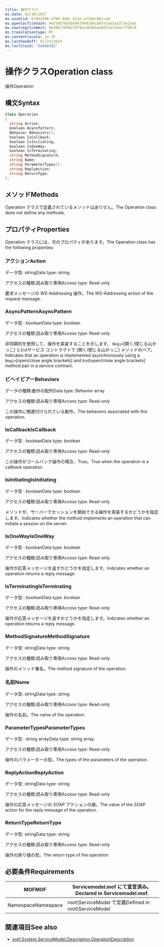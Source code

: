 ```yaml
---
title: 操作クラス
ms.date: 03/30/2017
ms.assetid: b19d1496-ef06-4d0c-b2ae-e728ec00cca0
ms.openlocfilehash: 9453d67854bb8439891661b07e3ab3aa373e23eb
ms.sourcegitcommit: 6b308cf6d627d78ee36dbbae8972a310ac7fd6c8
ms.translationtype: MT
ms.contentlocale: ja-JP
ms.lasthandoff: 01/23/2019
ms.locfileid: "54668302"
---
```

# <a name="operation-class"></a><span data-ttu-id="25036-102">操作クラス</span><span class="sxs-lookup"><span data-stu-id="25036-102">Operation class</span></span>
<span data-ttu-id="25036-103">操作</span><span class="sxs-lookup"><span data-stu-id="25036-103">Operation</span></span>  
  
## <a name="syntax"></a><span data-ttu-id="25036-104">構文</span><span class="sxs-lookup"><span data-stu-id="25036-104">Syntax</span></span>  
  
```csharp
class Operation  
{  
  string Action;  
  boolean AsyncPattern;  
  Behavior Behaviors[];  
  boolean IsCallback;  
  boolean IsInitiating;  
  boolean IsOneWay;  
  boolean IsTerminating;  
  string MethodSignature;  
  string Name;  
  string ParameterTypes[];  
  string ReplyAction;  
  string ReturnType;  
};  
```  
  
## <a name="methods"></a><span data-ttu-id="25036-105">メソッド</span><span class="sxs-lookup"><span data-stu-id="25036-105">Methods</span></span>  
 <span data-ttu-id="25036-106">Operation クラスで定義されているメソッドはありせん。</span><span class="sxs-lookup"><span data-stu-id="25036-106">The Operation class does not define any methods.</span></span>  
  
## <a name="properties"></a><span data-ttu-id="25036-107">プロパティ</span><span class="sxs-lookup"><span data-stu-id="25036-107">Properties</span></span>  
 <span data-ttu-id="25036-108">Operation クラスには、次のプロパティがあります。</span><span class="sxs-lookup"><span data-stu-id="25036-108">The Operation class has the following properties:</span></span>  
  
### <a name="action"></a><span data-ttu-id="25036-109">アクション</span><span class="sxs-lookup"><span data-stu-id="25036-109">Action</span></span>  
 <span data-ttu-id="25036-110">データ型: string</span><span class="sxs-lookup"><span data-stu-id="25036-110">Data type: string</span></span>  
  
 <span data-ttu-id="25036-111">アクセスの種類:読み取り専用</span><span class="sxs-lookup"><span data-stu-id="25036-111">Access type: Read-only</span></span>  
  
 <span data-ttu-id="25036-112">要求メッセージの WS-Addressing 操作。</span><span class="sxs-lookup"><span data-stu-id="25036-112">The WS-Addressing action of the request message.</span></span>  
  
### <a name="asyncpattern"></a><span data-ttu-id="25036-113">AsyncPattern</span><span class="sxs-lookup"><span data-stu-id="25036-113">AsyncPattern</span></span>  
 <span data-ttu-id="25036-114">データ型 : boolean</span><span class="sxs-lookup"><span data-stu-id="25036-114">Data type: boolean</span></span>  
  
 <span data-ttu-id="25036-115">アクセスの種類:読み取り専用</span><span class="sxs-lookup"><span data-stu-id="25036-115">Access type: Read-only</span></span>  
  
 <span data-ttu-id="25036-116">非同期的を使用して、操作を実装することを示します、 `Begin`[開く/閉じる山かっこ] と`End`サービス コントラクトで [開く/閉じる山かっこ] メソッドのペア。</span><span class="sxs-lookup"><span data-stu-id="25036-116">Indicates that an operation is implemented asynchronously using a `Begin`[open/close angle brackets] and `End`[open/close angle brackets] method pair in a service contract.</span></span>  
  
### <a name="behaviors"></a><span data-ttu-id="25036-117">ビヘイビアー</span><span class="sxs-lookup"><span data-stu-id="25036-117">Behaviors</span></span>  
 <span data-ttu-id="25036-118">データの種類:動作の配列</span><span class="sxs-lookup"><span data-stu-id="25036-118">Data type: Behavior array</span></span>  
  
 <span data-ttu-id="25036-119">アクセスの種類:読み取り専用</span><span class="sxs-lookup"><span data-stu-id="25036-119">Access type: Read-only</span></span>  
  
 <span data-ttu-id="25036-120">この操作に関連付けられている動作。</span><span class="sxs-lookup"><span data-stu-id="25036-120">The behaviors associated with this operation.</span></span>  
  
### <a name="iscallback"></a><span data-ttu-id="25036-121">IsCallback</span><span class="sxs-lookup"><span data-stu-id="25036-121">IsCallback</span></span>  
 <span data-ttu-id="25036-122">データ型 : boolean</span><span class="sxs-lookup"><span data-stu-id="25036-122">Data type: boolean</span></span>  
  
 <span data-ttu-id="25036-123">アクセスの種類:読み取り専用</span><span class="sxs-lookup"><span data-stu-id="25036-123">Access type: Read-only</span></span>  
  
 <span data-ttu-id="25036-124">この操作がコールバック操作の場合、True。</span><span class="sxs-lookup"><span data-stu-id="25036-124">True when the operation is a callback operation.</span></span>  
  
### <a name="isinitiating"></a><span data-ttu-id="25036-125">IsInitiating</span><span class="sxs-lookup"><span data-stu-id="25036-125">IsInitiating</span></span>  
 <span data-ttu-id="25036-126">データ型 : boolean</span><span class="sxs-lookup"><span data-stu-id="25036-126">Data type: boolean</span></span>  
  
 <span data-ttu-id="25036-127">アクセスの種類:読み取り専用</span><span class="sxs-lookup"><span data-stu-id="25036-127">Access type: Read-only</span></span>  
  
 <span data-ttu-id="25036-128">メソッドが、サーバーでセッションを開始できる操作を実装するかどうかを指定します。</span><span class="sxs-lookup"><span data-stu-id="25036-128">Indicates whether the method implements an operation that can initiate a session on the server.</span></span>  
  
### <a name="isoneway"></a><span data-ttu-id="25036-129">IsOneWay</span><span class="sxs-lookup"><span data-stu-id="25036-129">IsOneWay</span></span>  
 <span data-ttu-id="25036-130">データ型 : boolean</span><span class="sxs-lookup"><span data-stu-id="25036-130">Data type: boolean</span></span>  
  
 <span data-ttu-id="25036-131">アクセスの種類:読み取り専用</span><span class="sxs-lookup"><span data-stu-id="25036-131">Access type: Read-only</span></span>  
  
 <span data-ttu-id="25036-132">操作が応答メッセージを返すかどうかを指定します。</span><span class="sxs-lookup"><span data-stu-id="25036-132">Indicates whether an operation returns a reply message.</span></span>  
  
### <a name="isterminating"></a><span data-ttu-id="25036-133">IsTerminating</span><span class="sxs-lookup"><span data-stu-id="25036-133">IsTerminating</span></span>  
 <span data-ttu-id="25036-134">データ型 : boolean</span><span class="sxs-lookup"><span data-stu-id="25036-134">Data type: boolean</span></span>  
  
 <span data-ttu-id="25036-135">アクセスの種類:読み取り専用</span><span class="sxs-lookup"><span data-stu-id="25036-135">Access type: Read-only</span></span>  
  
 <span data-ttu-id="25036-136">操作が応答メッセージを返すかどうかを指定します。</span><span class="sxs-lookup"><span data-stu-id="25036-136">Indicates whether an operation returns a reply message.</span></span>  
  
### <a name="methodsignature"></a><span data-ttu-id="25036-137">MethodSignature</span><span class="sxs-lookup"><span data-stu-id="25036-137">MethodSignature</span></span>  
 <span data-ttu-id="25036-138">データ型: string</span><span class="sxs-lookup"><span data-stu-id="25036-138">Data type: string</span></span>  
  
 <span data-ttu-id="25036-139">アクセスの種類:読み取り専用</span><span class="sxs-lookup"><span data-stu-id="25036-139">Access type: Read-only</span></span>  
  
 <span data-ttu-id="25036-140">操作のメソッド署名。</span><span class="sxs-lookup"><span data-stu-id="25036-140">The method signature of the operation.</span></span>  
  
### <a name="name"></a><span data-ttu-id="25036-141">名前</span><span class="sxs-lookup"><span data-stu-id="25036-141">Name</span></span>  
 <span data-ttu-id="25036-142">データ型: string</span><span class="sxs-lookup"><span data-stu-id="25036-142">Data type: string</span></span>  
  
 <span data-ttu-id="25036-143">アクセスの種類:読み取り専用</span><span class="sxs-lookup"><span data-stu-id="25036-143">Access type: Read-only</span></span>  
  
 <span data-ttu-id="25036-144">操作の名前。</span><span class="sxs-lookup"><span data-stu-id="25036-144">The name of the operation.</span></span>  
  
### <a name="parametertypes"></a><span data-ttu-id="25036-145">ParameterTypes</span><span class="sxs-lookup"><span data-stu-id="25036-145">ParameterTypes</span></span>  
 <span data-ttu-id="25036-146">データ型 : string array</span><span class="sxs-lookup"><span data-stu-id="25036-146">Data type: string array</span></span>  
  
 <span data-ttu-id="25036-147">アクセスの種類:読み取り専用</span><span class="sxs-lookup"><span data-stu-id="25036-147">Access type: Read-only</span></span>  
  
 <span data-ttu-id="25036-148">操作のパラメーターの型。</span><span class="sxs-lookup"><span data-stu-id="25036-148">The types of the parameters of the operation.</span></span>  
  
### <a name="replyaction"></a><span data-ttu-id="25036-149">ReplyAction</span><span class="sxs-lookup"><span data-stu-id="25036-149">ReplyAction</span></span>  
 <span data-ttu-id="25036-150">データ型: string</span><span class="sxs-lookup"><span data-stu-id="25036-150">Data type: string</span></span>  
  
 <span data-ttu-id="25036-151">アクセスの種類:読み取り専用</span><span class="sxs-lookup"><span data-stu-id="25036-151">Access type: Read-only</span></span>  
  
 <span data-ttu-id="25036-152">操作の応答メッセージの SOAP アクションの値。</span><span class="sxs-lookup"><span data-stu-id="25036-152">The value of the SOAP action for the reply message of the operation.</span></span>  
  
### <a name="returntype"></a><span data-ttu-id="25036-153">ReturnType</span><span class="sxs-lookup"><span data-stu-id="25036-153">ReturnType</span></span>  
 <span data-ttu-id="25036-154">データ型: string</span><span class="sxs-lookup"><span data-stu-id="25036-154">Data type: string</span></span>  
  
 <span data-ttu-id="25036-155">アクセスの種類:読み取り専用</span><span class="sxs-lookup"><span data-stu-id="25036-155">Access type: Read-only</span></span>  
  
 <span data-ttu-id="25036-156">操作の戻り値の型。</span><span class="sxs-lookup"><span data-stu-id="25036-156">The return type of the operation.</span></span>  
  
## <a name="requirements"></a><span data-ttu-id="25036-157">必要条件</span><span class="sxs-lookup"><span data-stu-id="25036-157">Requirements</span></span>  
  
|<span data-ttu-id="25036-158">MOF</span><span class="sxs-lookup"><span data-stu-id="25036-158">MOF</span></span>|<span data-ttu-id="25036-159">Servicemodel.mof にて宣言済み。</span><span class="sxs-lookup"><span data-stu-id="25036-159">Declared in Servicemodel.mof.</span></span>|  
|---------|-----------------------------------|  
|<span data-ttu-id="25036-160">Namespace</span><span class="sxs-lookup"><span data-stu-id="25036-160">Namespace</span></span>|<span data-ttu-id="25036-161">root\ServiceModel で定義</span><span class="sxs-lookup"><span data-stu-id="25036-161">Defined in root\ServiceModel</span></span>|  
  
## <a name="see-also"></a><span data-ttu-id="25036-162">関連項目</span><span class="sxs-lookup"><span data-stu-id="25036-162">See also</span></span>
- <xref:System.ServiceModel.Description.OperationDescription>

